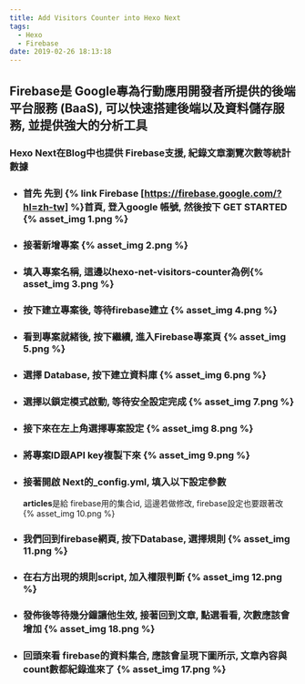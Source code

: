 ```yaml
---
title: Add Visitors Counter into Hexo Next
tags:
  - Hexo
  - Firebase
date: 2019-02-26 18:13:18
---
```



## Firebase是 Google專為行動應用開發者所提供的後端平台服務 (BaaS), 可以快速搭建後端以及資料儲存服務, 並提供強大的分析工具

### Hexo Next在Blog中也提供 Firebase支援, 紀錄文章瀏覽次數等統計數據
<!-- More -->
* ### 首先 先到 {% link Firebase [https://firebase.google.com/?hl=zh-tw] %}首頁, 登入google 帳號, 然後按下 GET STARTED {% asset_img 1.png %}
* ### 接著新增專案 {% asset_img 2.png %}
* ### 填入專案名稱, 這邊以hexo-net-visitors-counter為例{% asset_img 3.png %}
* ### 按下建立專案後, 等待firebase建立 {% asset_img 4.png %}
* ### 看到專案就緒後, 按下**繼續**, 進入Firebase專案頁 {% asset_img 5.png %}
* ### 選擇 Database, 按下**建立資料庫** {% asset_img 6.png %} 
* ### 選擇**以鎖定模式啟動**, 等待安全設定完成 {% asset_img 7.png %}
* ### 接下來在左上角選擇專案設定 {% asset_img 8.png %}
* ### 將專案ID跟API key複製下來 {% asset_img 9.png %}
* ### 接著開啟 Next的_config.yml, 填入以下設定參數
    **articles**是給 firebase用的集合id, 這邊若做修改, firebase設定也要跟著改
     {% asset_img 10.png %}
* ### 我們回到firebase網頁, 按下**Database**, 選擇**規則** {% asset_img 11.png %}
* ### 在右方出現的規則script, 加入權限判斷 {% asset_img 12.png %}
* ### 發佈後等待幾分鐘讓他生效, 接著回到文章, 點選看看, 次數應該會增加 {% asset_img 18.png %}
* ### 回頭來看 firebase的資料集合, 應該會呈現下圖所示, 文章內容與count數都紀錄進來了 {% asset_img 17.png %}